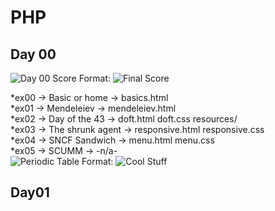 # PHP 

## Day 00

![Day 00 Score](/Day00/Score_Day00.png)
Format: ![Final Score](#)  

*ex00 -> Basic or home ->		basics.html  
*ex01 -> Mendeleiev ->			mendeleiev.html  
*ex02 -> Day of the 43 ->		doft.html doft.css resources/  
*ex03 -> The shrunk agent ->	responsive.html responsive.css  
*ex04 -> SNCF Sandwich ->		menu.html menu.css  
*ex05 -> SCUMM	->				-n/a-  
![Periodic Table](/Day00/Periodic_Table.gif)
Format: ![Cool Stuff](#)  

## Day01

